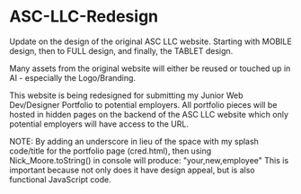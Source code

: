 # ASC-LLC-Redesign

Update on the design of the original ASC LLC website.
Starting with MOBILE design, then to FULL design, and finally, the TABLET design.

Many assets from the original website will either be reused or touched up in AI - especially the Logo/Branding.

This website is being redesigned for submitting my Junior Web Dev/Designer Portfolio to potential employers.
All portfolio pieces will be hosted in hidden pages on the backend of the ASC LLC website which only potential employers will have access to the URL.

NOTE: By adding an underscore in lieu of the space with my splash code/title for the portfolio page (cred.html), then using Nick_Moore.toString() in console will produce: "your,new,employee"
This is important because not only does it have design appeal, but is also functional JavaScript code.
